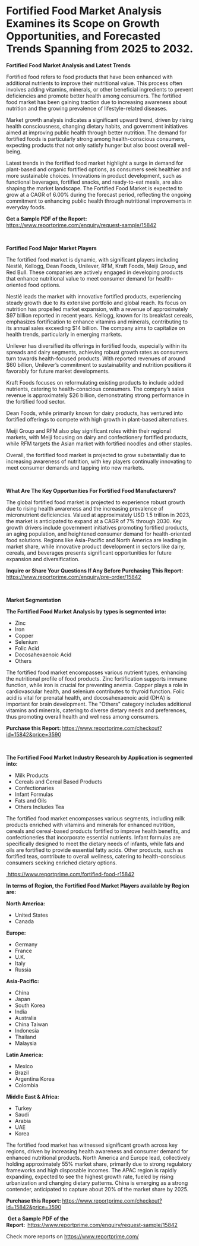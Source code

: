 <p><h1>Fortified Food Market Analysis Examines its Scope on Growth Opportunities, and Forecasted Trends Spanning from 2025 to 2032.</h1></p><p><strong>Fortified Food Market Analysis and Latest Trends</strong></p>
<p><p>Fortified food refers to food products that have been enhanced with additional nutrients to improve their nutritional value. This process often involves adding vitamins, minerals, or other beneficial ingredients to prevent deficiencies and promote better health among consumers. The fortified food market has been gaining traction due to increasing awareness about nutrition and the growing prevalence of lifestyle-related diseases.</p><p>Market growth analysis indicates a significant upward trend, driven by rising health consciousness, changing dietary habits, and government initiatives aimed at improving public health through better nutrition. The demand for fortified foods is particularly strong among health-conscious consumers, expecting products that not only satisfy hunger but also boost overall well-being.</p><p>Latest trends in the fortified food market highlight a surge in demand for plant-based and organic fortified options, as consumers seek healthier and more sustainable choices. Innovations in product development, such as functional beverages, fortified snacks, and ready-to-eat meals, are also shaping the market landscape. The Fortified Food Market is expected to grow at a CAGR of 6.00% during the forecast period, reflecting the ongoing commitment to enhancing public health through nutritional improvements in everyday foods.</p></p>
<p><strong>Get a Sample PDF of the Report:&nbsp;</strong> <a href="https://www.reportprime.com/enquiry/request-sample/15842?utm_campaign=3216&utm_medium=2&utm_source=Github&utm_content=ia&utm_term=20032025&utm_id=fortified-food">https://www.reportprime.com/enquiry/request-sample/15842</a></p>
<p>&nbsp;</p>
<p><strong>Fortified Food Major Market Players</strong></p>
<p><p>The fortified food market is dynamic, with significant players including Nestlé, Kellogg, Dean Foods, Unilever, RFM, Kraft Foods, Meiji Group, and Red Bull. These companies are actively engaged in developing products that enhance nutritional value to meet consumer demand for health-oriented food options.</p><p>Nestlé leads the market with innovative fortified products, experiencing steady growth due to its extensive portfolio and global reach. Its focus on nutrition has propelled market expansion, with a revenue of approximately $97 billion reported in recent years. Kellogg, known for its breakfast cereals, emphasizes fortification to enhance vitamins and minerals, contributing to its annual sales exceeding $14 billion. The company aims to capitalize on health trends, particularly in emerging markets.</p><p>Unilever has diversified its offerings in fortified foods, especially within its spreads and dairy segments, achieving robust growth rates as consumers turn towards health-focused products. With reported revenues of around $60 billion, Unilever’s commitment to sustainability and nutrition positions it favorably for future market developments.</p><p>Kraft Foods focuses on reformulating existing products to include added nutrients, catering to health-conscious consumers. The company’s sales revenue is approximately $26 billion, demonstrating strong performance in the fortified food sector. </p><p>Dean Foods, while primarily known for dairy products, has ventured into fortified offerings to compete with high growth in plant-based alternatives. </p><p>Meiji Group and RFM also play significant roles within their regional markets, with Meiji focusing on dairy and confectionery fortified products, while RFM targets the Asian market with fortified noodles and other staples.</p><p>Overall, the fortified food market is projected to grow substantially due to increasing awareness of nutrition, with key players continually innovating to meet consumer demands and tapping into new markets.</p></p>
<p>&nbsp;</p>
<p><strong>What Are The Key Opportunities For Fortified Food Manufacturers?</strong></p>
<p><p>The global fortified food market is projected to experience robust growth due to rising health awareness and the increasing prevalence of micronutrient deficiencies. Valued at approximately USD 1.5 trillion in 2023, the market is anticipated to expand at a CAGR of 7% through 2030. Key growth drivers include government initiatives promoting fortified products, an aging population, and heightened consumer demand for health-oriented food solutions. Regions like Asia-Pacific and North America are leading in market share, while innovative product development in sectors like dairy, cereals, and beverages presents significant opportunities for future expansion and diversification.</p></p>
<p><strong>Inquire or Share Your Questions If Any Before Purchasing This Report:</strong> <a href="https://www.reportprime.com/enquiry/pre-order/15842?utm_campaign=3216&utm_medium=2&utm_source=Github&utm_content=ia&utm_term=20032025&utm_id=fortified-food">https://www.reportprime.com/enquiry/pre-order/15842</a></p>
<p>&nbsp;</p>
<p><strong>Market Segmentation</strong></p>
<p><strong>The Fortified Food Market Analysis by types is segmented into:</strong></p>
<p><ul><li>Zinc</li><li>Iron</li><li>Copper</li><li>Selenium</li><li>Folic Acid</li><li>Docosahexaenoic Acid</li><li>Others</li></ul></p>
<p><p>The fortified food market encompasses various nutrient types, enhancing the nutritional profile of food products. Zinc fortification supports immune function, while iron is crucial for preventing anemia. Copper plays a role in cardiovascular health, and selenium contributes to thyroid function. Folic acid is vital for prenatal health, and docosahexaenoic acid (DHA) is important for brain development. The "Others" category includes additional vitamins and minerals, catering to diverse dietary needs and preferences, thus promoting overall health and wellness among consumers.</p></p>
<p><strong>Purchase this Report:&nbsp;</strong><a href="https://www.reportprime.com/checkout?id=15842&price=3590&utm_campaign=3216&utm_medium=2&utm_source=Github&utm_content=ia&utm_term=20032025&utm_id=fortified-food">https://www.reportprime.com/checkout?id=15842&price=3590</a></p>
<p>&nbsp;</p>
<p><strong>The Fortified Food Market Industry Research by Application is segmented into:</strong></p>
<p><ul><li>Milk Products</li><li>Cereals and Cereal Based Products</li><li>Confectionaries</li><li>Infant Formulas</li><li>Fats and Oils</li><li>Others Includes Tea</li></ul></p>
<p><p>The fortified food market encompasses various segments, including milk products enriched with vitamins and minerals for enhanced nutrition, cereals and cereal-based products fortified to improve health benefits, and confectioneries that incorporate essential nutrients. Infant formulas are specifically designed to meet the dietary needs of infants, while fats and oils are fortified to provide essential fatty acids. Other products, such as fortified teas, contribute to overall wellness, catering to health-conscious consumers seeking enriched dietary options.</p></p>
<p><a href="https://www.reportprime.com/fortified-food-r15842?utm_campaign=3216&utm_medium=2&utm_source=Github&utm_content=ia&utm_term=20032025&utm_id=fortified-food">&nbsp;https://www.reportprime.com/fortified-food-r15842</a></p>
<p><strong>In terms of Region, the Fortified Food Market Players available by Region are:</strong></p>
<p>
    <p> <strong> North America: </strong>
        <ul>
            <li>United States</li>
            <li>Canada</li>
        </ul>
        </p> 
    <p> <strong> Europe: </strong>
        <ul>
            <li>Germany</li>
            <li>France</li>
            <li>U.K.</li>
            <li>Italy</li>
            <li>Russia</li>
        </ul>
        </p> 
    <p> <strong> Asia-Pacific: </strong>
        <ul>
            <li>China</li>
            <li>Japan</li>
            <li>South Korea</li>
            <li>India</li>
            <li>Australia</li>
            <li>China Taiwan</li>
            <li>Indonesia</li>
            <li>Thailand</li>
            <li>Malaysia</li>
        </ul>
        </p> 
    <p> <strong> Latin America: </strong>
        <ul>
            <li>Mexico</li>
            <li>Brazil</li>
            <li>Argentina Korea</li>
            <li>Colombia</li>
        </ul>
        </p> 
    <p> <strong> Middle East & Africa: </strong>
        <ul>
            <li>Turkey</li>
            <li>Saudi</li>
            <li>Arabia</li>
            <li>UAE</li>
            <li>Korea</li>
        </ul>
    </p>
    </p>
<p><p>The fortified food market has witnessed significant growth across key regions, driven by increasing health awareness and consumer demand for enhanced nutritional products. North America and Europe lead, collectively holding approximately 55% market share, primarily due to strong regulatory frameworks and high disposable incomes. The APAC region is rapidly expanding, expected to see the highest growth rate, fueled by rising urbanization and changing dietary patterns. China is emerging as a strong contender, anticipated to capture about 20% of the market share by 2025.</p></p>
<p><strong>Purchase this Report: </strong><a href="https://www.reportprime.com/checkout?id=15842&price=3590&utm_campaign=3216&utm_medium=2&utm_source=Github&utm_content=ia&utm_term=20032025&utm_id=fortified-food">https://www.reportprime.com/checkout?id=15842&price=3590</a></p>
<p>&nbsp;<strong>Get a Sample PDF of the Report:&nbsp;&nbsp;</strong><a href="https://www.reportprime.com/enquiry/request-sample/15842?utm_campaign=3216&utm_medium=2&utm_source=Github&utm_content=ia&utm_term=20032025&utm_id=fortified-food">https://www.reportprime.com/enquiry/request-sample/15842</a></p>
<p><strong></strong></p>
<p>Check more reports on <a href="https://www.reportprime.com/?utm_campaign=3216&utm_medium=2&utm_source=Github&utm_content=ia&utm_term=20032025&utm_id=fortified-food">https://www.reportprime.com/</a></p>